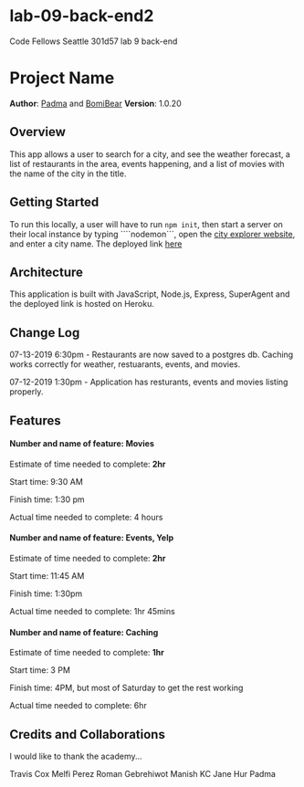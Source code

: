 # lab-09-back-end2

Code Fellows Seattle 301d57 lab 9 back-end

# Project Name

**Author**: [Padma](https://github.com/gpadmapriya) and [BomiBear](https://github.com/bomibear)
**Version**: 1.0.20

## Overview

This app allows a user to search for a city, and see the weather forecast, a list of restaurants in the area, events happening, and a list of movies with the name of the city in the title.

## Getting Started

To run this locally, a user will have to run ```npm init```, then start a server on their local instance by typing ````nodemon```, open the [city explorer website](https://codefellows.github.io/code-301-guide/curriculum/city-explorer-app/front-end/), and enter a city name. The deployed link [here](https://citylookup4.herokuapp.com)

## Architecture

This application is built with JavaScript, Node.js, Express, SuperAgent and the deployed link is hosted on Heroku.

## Change Log
07-13-2019 6:30pm - Restaurants are now saved to a postgres db.  Caching works correctly for weather, restuarants, events, and movies.

07-12-2019 1:30pm - Application has resturants, events and movies listing properly.

## Features

#### Number and name of feature: Movies

Estimate of time needed to complete: __2hr__

Start time: 9:30 AM

Finish time: 1:30 pm

Actual time needed to complete: 4 hours

#### Number and name of feature: Events, Yelp

Estimate of time needed to complete: __2hr__

Start time: 11:45 AM

Finish time: 1:30pm

Actual time needed to complete: 1hr 45mins

#### Number and name of feature: Caching

Estimate of time needed to complete: __1hr__

Start time: 3 PM

Finish time: 4PM, but most of Saturday to get the rest working

Actual time needed to complete: 6hr

## Credits and Collaborations

<!-- Give credit (and a link) to other people or resources that helped you build this application. -->
I would like to thank the academy...

Travis Cox
Melfi Perez
Roman Gebrehiwot
Manish KC
Jane Hur
Padma


